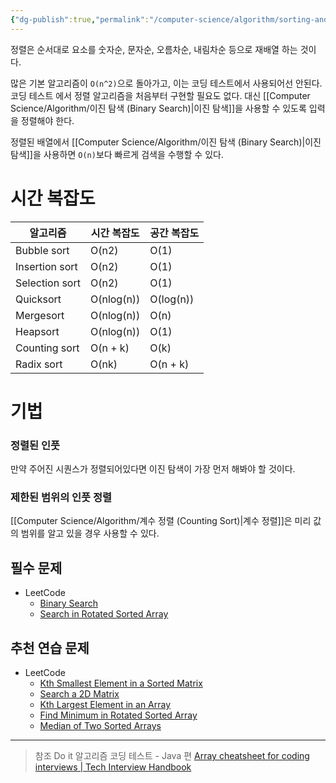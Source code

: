```yaml
---
{"dg-publish":true,"permalink":"/computer-science/algorithm/sorting-and-searching/","dgPassFrontmatter":true,"created":"","updated":""}
---
```


정렬은 순서대로 요소를 숫자순, 문자순, 오름차순, 내림차순 등으로 재배열 하는 것이다.

많은 기본 알고리즘이 `O(n^2)`으로 돌아가고, 이는 코딩 테스트에서 사용되어선 안된다. 코딩 테스트
에서 정렬 알고리즘을 처음부터 구현할 필요도 없다. 대신 [[Computer Science/Algorithm/이진 탐색 (Binary Search)\|이진 탐색]]을 사용할 수 있도록 입력을 정렬해야 한다.

정렬된 배열에서 [[Computer Science/Algorithm/이진 탐색 (Binary Search)\|이진 탐색]]을 사용하면 `O(n)`보다 빠르게 검색을 수행할 수 있다. 

# 시간 복잡도

|알고리즘|시간 복잡도|공간 복잡도|
|---|---|---|
|Bubble sort|O(n2)|O(1)|
|Insertion sort|O(n2)|O(1)|
|Selection sort|O(n2)|O(1)|
|Quicksort|O(nlog(n))|O(log(n))|
|Mergesort|O(nlog(n))|O(n)|
|Heapsort|O(nlog(n))|O(1)|
|Counting sort|O(n + k)|O(k)|
|Radix sort|O(nk)|O(n + k)|


# 기법
### 정렬된 인풋
만약 주어진 시퀀스가 정렬되어있다면 이진 탐색이 가장 먼저 해봐야 할 것이다.

### 제한된 범위의 인풋 정렬
[[Computer Science/Algorithm/계수 정렬 (Counting Sort)\|계수 정렬]]은 미리 값의 범위를 알고 있을 경우 사용할 수 있다.


## 필수 문제
- LeetCode
	- [Binary Search](https://leetcode.com/problems/binary-search/)
	- [Search in Rotated Sorted Array](https://leetcode.com/problems/search-in-rotated-sorted-array/)

## 추천 연습 문제
- LeetCode
	- [Kth Smallest Element in a Sorted Matrix](https://leetcode.com/problems/kth-smallest-element-in-a-sorted-matrix/)
	- [Search a 2D Matrix](https://leetcode.com/problems/search-a-2d-matrix/)
	- [Kth Largest Element in an Array](https://leetcode.com/problems/kth-largest-element-in-an-array/)
	- [Find Minimum in Rotated Sorted Array](https://leetcode.com/problems/find-minimum-in-rotated-sorted-array/)
	- [Median of Two Sorted Arrays](https://leetcode.com/problems/median-of-two-sorted-arrays/)



---
> 참조
> Do it 알고리즘 코딩 테스트 - Java 편
> [Array cheatsheet for coding interviews | Tech Interview Handbook](https://www.techinterviewhandbook.org/algorithms/array/)